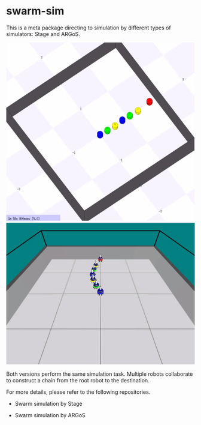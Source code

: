 # swarm-sim

This is a meta package directing to simulation by different types of simulators: Stage and ARGoS.

![](./demo_stage.png)
![](./demo_argos.png)

Both versions perform the same simulation task. Multiple robots collaborate to construct a chain from the root robot to the destination.

For more details, please refer to the following repositories.

- Swarm simulation by Stage

- Swarm simulation by ARGoS
